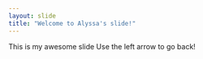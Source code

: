 ```yaml
---
layout: slide
title: "Welcome to Alyssa's slide!"
---
```

This is my awesome slide
Use the left arrow to go back!